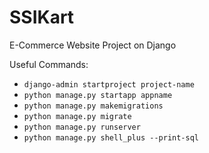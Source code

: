 # SSIKart

E-Commerce Website Project on Django

Useful Commands:

- `django-admin startproject project-name`
- `python manage.py startapp appname`
- `python manage.py makemigrations`
- `python manage.py migrate`
- `python manage.py runserver`
- `python manage.py shell_plus --print-sql`
